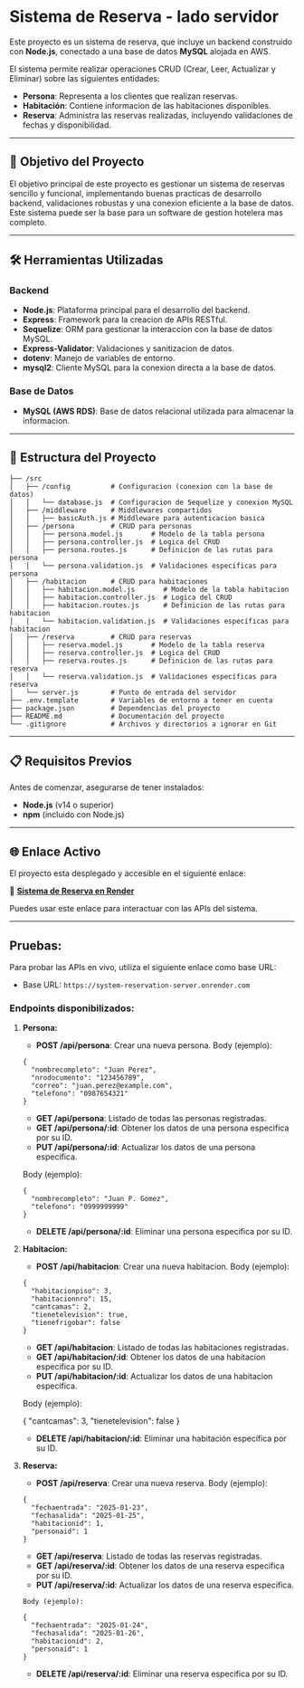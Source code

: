 # Sistema de Reserva - lado servidor

Este proyecto es un sistema de reserva, que incluye un backend construido con **Node.js**, conectado a una base de datos **MySQL** alojada en AWS. 

El sistema permite realizar operaciones CRUD (Crear, Leer, Actualizar y Eliminar) sobre las siguientes entidades:
- **Persona**: Representa a los clientes que realizan reservas.
- **Habitación**: Contiene informacion de las habitaciones disponibles.
- **Reserva**: Administra las reservas realizadas, incluyendo validaciones de fechas y disponibilidad.

---

## 🚀 **Objetivo del Proyecto**

El objetivo principal de este proyecto es gestionar un sistema de reservas sencillo y funcional, implementando buenas practicas de desarrollo backend, validaciones robustas y una conexion eficiente a la base de datos. Este sistema puede ser la base para un software de gestion hotelera mas completo.

---

## 🛠️ **Herramientas Utilizadas**

### **Backend**
- **Node.js**: Plataforma principal para el desarrollo del backend.
- **Express**: Framework para la creacion de APIs RESTful.
- **Sequelize**: ORM para gestionar la interaccion con la base de datos MySQL.
- **Express-Validator**: Validaciones y sanitizacion de datos.
- **dotenv**: Manejo de variables de entorno.
- **mysql2**: Cliente MySQL para la conexion directa a la base de datos.

### **Base de Datos**
- **MySQL (AWS RDS)**: Base de datos relacional utilizada para almacenar la informacion.

---

## 🧰 **Estructura del Proyecto**
```
├── /src
│   ├── /config          # Configuracion (conexion con la base de datos)
│   │   └── database.js  # Configuracion de Sequelize y conexion MySQL
│   ├── /middleware      # Middlewares compartidos
│   │   ├── basicAuth.js # Middleware para autenticacion basica
│   ├── /persona         # CRUD para personas
│   │   ├── persona.model.js       # Modelo de la tabla persona
│   │   ├── persona.controller.js  # Logica del CRUD
│   │   ├── persona.routes.js      # Definicion de las rutas para persona
│   │   └── persona.validation.js  # Validaciones especificas para persona
│   ├── /habitacion      # CRUD para habitaciones
│   │   ├── habitacion.model.js       # Modelo de la tabla habitacion
│   │   ├── habitacion.controller.js  # Logica del CRUD
│   │   ├── habitacion.routes.js      # Definicion de las rutas para habitacion
│   │   └── habitacion.validation.js  # Validaciones específicas para habitacion
│   ├── /reserva         # CRUD para reservas
│   │   ├── reserva.model.js       # Modelo de la tabla reserva
│   │   ├── reserva.controller.js  # Logica del CRUD
│   │   ├── reserva.routes.js      # Definicion de las rutas para reserva
│   │   └── reserva.validation.js  # Validaciones específicas para reserva
│   └── server.js        # Punto de entrada del servidor
├── .env.template        # Variables de entorno a tener en cuenta
├── package.json         # Dependencias del proyecto
├── README.md            # Documentación del proyecto
└── .gitignore           # Archivos y directorios a ignorar en Git

```
---

## 📋 **Requisitos Previos**

Antes de comenzar, asegurarse de tener instalados:
- **Node.js** (v14 o superior)
- **npm** (incluido con Node.js)

---

## 🌐 Enlace Activo

El proyecto esta desplegado y accesible en el siguiente enlace:

🔗 **[Sistema de Reserva en Render](https://system-reservation-server.onrender.com)**

Puedes usar este enlace para interactuar con las APIs del sistema.

---

## **Pruebas:**

Para probar las APIs en vivo, utiliza el siguiente enlace como base URL:

- Base URL: `https://system-reservation-server.onrender.com`

### Endpoints disponibilizados:
1. **Persona:**

    - **POST /api/persona**: Crear una nueva persona.
        Body (ejemplo):
    ```
    {
      "nombrecompleto": "Juan Perez",
      "nrodocumento": "123456789",
      "correo": "juan.perez@example.com",
      "telefono": "0987654321"
    }
    ```
    - **GET /api/persona**: Listado de todas las personas registradas.
    - **GET /api/persona/:id**: Obtener los datos de una persona especifica por su ID.
    - **PUT /api/persona/:id**: Actualizar los datos de una persona específica.

    Body (ejemplo):
    ```
    {
      "nombrecompleto": "Juan P. Gomez",
      "telefono": "0999999999"
    }
    ```
    - **DELETE /api/persona/:id**: Eliminar una persona especifica por su ID.


2. **Habitacion:**

    - **POST /api/habitacion**: Crear una nueva habitacion.
        Body (ejemplo):
    ```
    {
      "habitacionpiso": 3,
      "habitacionnro": 15,
      "cantcamas": 2,
      "tienetelevision": true,
      "tienefrigobar": false
    }
    ```
    - **GET /api/habitacion**: Listado de todas las habitaciones registradas.
    - **GET /api/habitacion/:id**: Obtener los datos de una habitacion especifica por su ID.
    - **PUT /api/habitacion/:id**: Actualizar los datos de una habitacion especifica.

    Body (ejemplo):

    {
      "cantcamas": 3,
      "tienetelevision": false
    }

    - **DELETE /api/habitacion/:id**: Eliminar una habitación específica por su ID.

3. **Reserva:**

    - **POST /api/reserva**: Crear una nueva reserva.
        Body (ejemplo):
    ```
    {
      "fechaentrada": "2025-01-23",
      "fechasalida": "2025-01-25",
      "habitacionid": 1,
      "personaid": 1
    }
    ```
    - **GET /api/reserva**: Listado de todas las reservas registradas.
    - **GET /api/reserva/:id**: Obtener los datos de una reserva especifica por su ID.
    - **PUT /api/reserva/:id**: Actualizar los datos de una reserva especifica.
    ```
    Body (ejemplo):

    {
      "fechaentrada": "2025-01-24",
      "fechasalida": "2025-01-26",
      "habitacionid": 2,
      "personaid": 1
    }
    ```

    - **DELETE /api/reserva/:id**: Eliminar una reserva especifica por su ID.